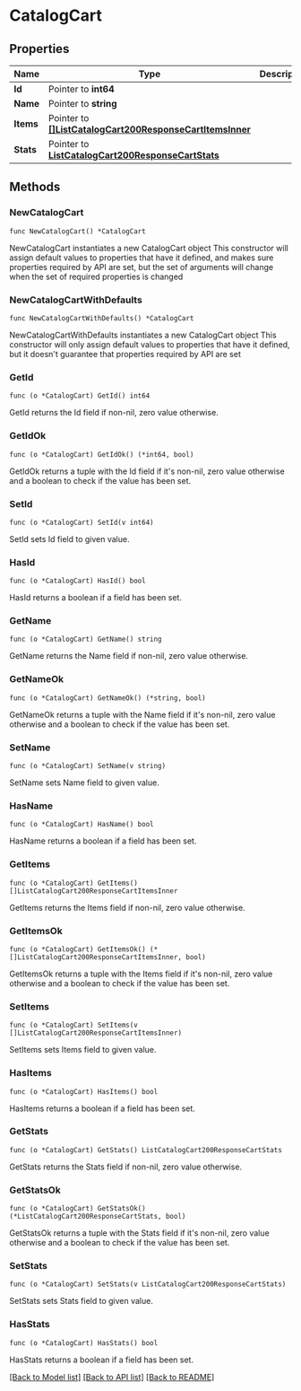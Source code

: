 # CatalogCart

## Properties

Name | Type | Description | Notes
------------ | ------------- | ------------- | -------------
**Id** | Pointer to **int64** |  | [optional] 
**Name** | Pointer to **string** |  | [optional] 
**Items** | Pointer to [**[]ListCatalogCart200ResponseCartItemsInner**](ListCatalogCart200ResponseCartItemsInner.md) |  | [optional] 
**Stats** | Pointer to [**ListCatalogCart200ResponseCartStats**](ListCatalogCart200ResponseCartStats.md) |  | [optional] 

## Methods

### NewCatalogCart

`func NewCatalogCart() *CatalogCart`

NewCatalogCart instantiates a new CatalogCart object
This constructor will assign default values to properties that have it defined,
and makes sure properties required by API are set, but the set of arguments
will change when the set of required properties is changed

### NewCatalogCartWithDefaults

`func NewCatalogCartWithDefaults() *CatalogCart`

NewCatalogCartWithDefaults instantiates a new CatalogCart object
This constructor will only assign default values to properties that have it defined,
but it doesn't guarantee that properties required by API are set

### GetId

`func (o *CatalogCart) GetId() int64`

GetId returns the Id field if non-nil, zero value otherwise.

### GetIdOk

`func (o *CatalogCart) GetIdOk() (*int64, bool)`

GetIdOk returns a tuple with the Id field if it's non-nil, zero value otherwise
and a boolean to check if the value has been set.

### SetId

`func (o *CatalogCart) SetId(v int64)`

SetId sets Id field to given value.

### HasId

`func (o *CatalogCart) HasId() bool`

HasId returns a boolean if a field has been set.

### GetName

`func (o *CatalogCart) GetName() string`

GetName returns the Name field if non-nil, zero value otherwise.

### GetNameOk

`func (o *CatalogCart) GetNameOk() (*string, bool)`

GetNameOk returns a tuple with the Name field if it's non-nil, zero value otherwise
and a boolean to check if the value has been set.

### SetName

`func (o *CatalogCart) SetName(v string)`

SetName sets Name field to given value.

### HasName

`func (o *CatalogCart) HasName() bool`

HasName returns a boolean if a field has been set.

### GetItems

`func (o *CatalogCart) GetItems() []ListCatalogCart200ResponseCartItemsInner`

GetItems returns the Items field if non-nil, zero value otherwise.

### GetItemsOk

`func (o *CatalogCart) GetItemsOk() (*[]ListCatalogCart200ResponseCartItemsInner, bool)`

GetItemsOk returns a tuple with the Items field if it's non-nil, zero value otherwise
and a boolean to check if the value has been set.

### SetItems

`func (o *CatalogCart) SetItems(v []ListCatalogCart200ResponseCartItemsInner)`

SetItems sets Items field to given value.

### HasItems

`func (o *CatalogCart) HasItems() bool`

HasItems returns a boolean if a field has been set.

### GetStats

`func (o *CatalogCart) GetStats() ListCatalogCart200ResponseCartStats`

GetStats returns the Stats field if non-nil, zero value otherwise.

### GetStatsOk

`func (o *CatalogCart) GetStatsOk() (*ListCatalogCart200ResponseCartStats, bool)`

GetStatsOk returns a tuple with the Stats field if it's non-nil, zero value otherwise
and a boolean to check if the value has been set.

### SetStats

`func (o *CatalogCart) SetStats(v ListCatalogCart200ResponseCartStats)`

SetStats sets Stats field to given value.

### HasStats

`func (o *CatalogCart) HasStats() bool`

HasStats returns a boolean if a field has been set.


[[Back to Model list]](../README.md#documentation-for-models) [[Back to API list]](../README.md#documentation-for-api-endpoints) [[Back to README]](../README.md)



